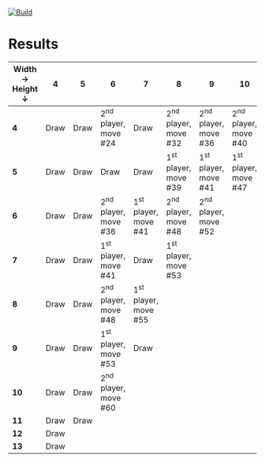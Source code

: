 [![Build](https://github.com/ChristopheSteininger/c4/actions/workflows/build-and-test.yml/badge.svg?branch=master)](https://github.com/ChristopheSteininger/c4/actions/workflows/build-and-test.yml?query=branch%3Amaster)

# Results

| Width &rarr; <br> Height &darr; |    4 |    5 |                                    6 |                                    7 |                                    8 |                                    9 |                                   10 |                                   11 |
| ------------------------------- | ---- | ---- | ------------------------------------ | ------------------------------------ | ------------------------------------ | ------------------------------------ | ------------------------------------ | ------------------------------------ |
|                           **4** | Draw | Draw | 2<sup>nd</sup> player, <br> move #24 |                                 Draw | 2<sup>nd</sup> player, <br> move #32 | 2<sup>nd</sup> player, <br> move #36 | 2<sup>nd</sup> player, <br> move #40 | 2<sup>nd</sup> player, <br> move #44 |
|                           **5** | Draw | Draw |                                 Draw |                                 Draw | 1<sup>st</sup> player, <br> move #39 | 1<sup>st</sup> player, <br> move #41 | 1<sup>st</sup> player, <br> move #47 |
|                           **6** | Draw | Draw | 2<sup>nd</sup> player, <br> move #36 | 1<sup>st</sup> player, <br> move #41 | 2<sup>nd</sup> player, <br> move #48 | 2<sup>nd</sup> player, <br> move #52
|                           **7** | Draw | Draw | 1<sup>st</sup> player, <br> move #41 |                                 Draw | 1<sup>st</sup> player, <br> move #53 |
|                           **8** | Draw | Draw | 2<sup>nd</sup> player, <br> move #48 | 1<sup>st</sup> player, <br> move #55 |
|                           **9** | Draw | Draw | 1<sup>st</sup> player, <br> move #53 |                                 Draw |
|                          **10** | Draw | Draw | 2<sup>nd</sup> player, <br> move #60 |
|                          **11** | Draw | Draw |
|                          **12** | Draw |
|                          **13** | Draw |
